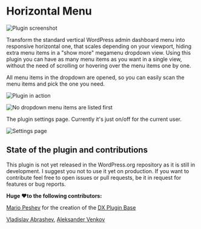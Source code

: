 # Horizontal Menu

![Plugin screenshot](http://i.imgur.com/KhjCxyd.png)

Transform the standard vertical WordPress admin dashboard menu into responsive horizontal one, that scales depending on your viewport, hiding extra menu items in a "show more" megamenu dropdown view. Using this plugin you can have as many menu items as you want in a single view, without the need of scrolling or hovering over the menu items one by one.

All menu items in the dropdown are opened, so you can easily scan the menu items and pick the one you need.

![Plugin in action](https://media.giphy.com/media/l3vRmn8TG1JCzv4fm/giphy.gif)

![No dropdown menu items are listed first](http://i.imgur.com/OC1o8mD.png)

The plugin settings page. Currently it's just on/off for the current user.

![Settings page](http://i.imgur.com/tfKIGur.png)

## State of the plugin and contributions

This plugin is not yet released in the WordPress.org repository as it is still in development. I suggest you not to use it yet on production. If you want to contribute feel free to open issues or pull requests, be it in request for features or bug reports.

**Huge ️️❤️to the following contributors:**

[Mario Peshev](https://twitter.com/no_fear_inc) for the creation of the [DX Plugin Base](https://tg.wordpress.org/plugins/dx-plugin-base/)

[Vladislav Abrashev](https://twitter.com/vabrashev), [Aleksander Venkov](https://devrix.com/about/team/aleksander-venkov/)
